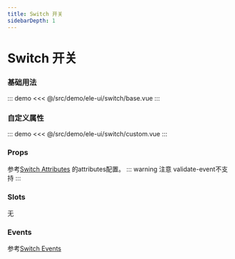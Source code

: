 ```yaml
---
title: Switch 开关
sidebarDepth: 1
---
```

# Switch 开关

### 基础用法
::: demo
<<< @/src/demo/ele-ui/switch/base.vue
:::

### 自定义属性
::: demo
<<< @/src/demo/ele-ui/switch/custom.vue
:::

### Props

参考[Switch Attributes](https://element.eleme.io/#/zh-CN/component/switch#attributes) 的attributes配置。
::: warning 注意
validate-event不支持
:::

### Slots

无

### Events
参考[Switch Events](https://element.eleme.cn/#/zh-CN/component/switch#switch-events)
